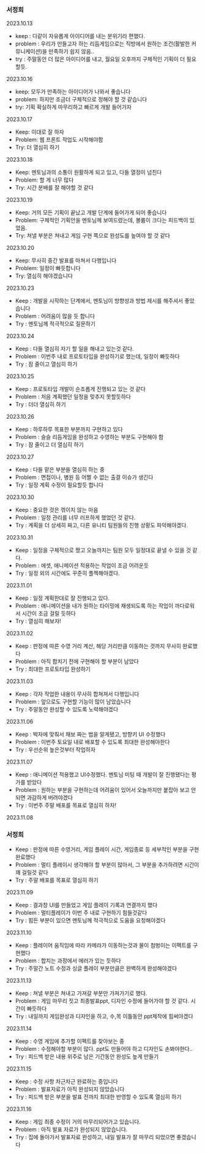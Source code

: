 ### 서정희

2023.10.13

- keep : 다같이 자유롭게 아이디어를 내는 분위기라 편했다.
- problem : 우리가 만들고자 하는 리듬게임으로는 직방에서 원하는 조건(활발한 커뮤니케이션)을 만족하기 쉽지 않음..
- try : 주말동안 더 많은 아이디어를 내고, 월요일 오후까지 구체적인 기획이 더 필요할듯.


2023.10.16

- keep: 모두가 만족하는 아이디어가 나와서 좋습니다
- problem: 하지만 조금더 구체적으로 정해야 할 것 같습니다
- try: 기획 확실하게 마무리하고 빠르게 개발 들어가자


2023.10.17

- Keep: 이대로 잘 하자
- Problem: 웹 프론트 작업도 시작해야함
- Try: 더 열심히 하기


2023.10.18

- Keep: 멘토님과의 소통이 원활하게 되고 있고, 다들 열정이 넘친다
- Problem: 할 게 너무 많다
- Try: 시간 분배를 잘 해야할 것 같다

2023.10.19

- Keep: 거의 모든 기획이 끝났고 개발 단계에 들어가게 되어 좋습니다
- Problem: 구체적인 기획안을 멘토님께 보여드렸는데, 볼륨이 크다는 피드백이 있었음.
- Try: 쳐낼 부분은 쳐내고 게임 구현 쪽으로 완성도를 높여야 할 것 같다


2023.10.20

- Keep: 무사히 중간 발표를 마쳐서 다행입니다
- Problem: 일정이 빠듯합니다
- Try: 열심히 해야겠습니다


2023.10.23

- Keep : 개발을 시작하는 단계에서, 멘토님이 방향성과 방법 제시를 해주셔서 좋았습니다
- Problem : 어려움이 많을 듯 합니다
- Try :  멘토님께 적극적으로 질문하기


2023.10.24

- Keep : 다들 열심히 자기 할 일을 해내고 있는것 같다.
- Problem : 이번주 내로 프로토타입을 완성하기로 했는데, 일정이 빠듯하다
- Try : 잠 줄이고 열심히 하기


2023.10.25

- Keep : 프로토타입 개발이 순조롭게 진행되고 있는 것 같다
- Problem : 처음 계획했던 일정을 맞추지 못할듯하다
- Try :  더더 열심히 하기

2023.10.26

- Keep : 하루하루 목표한 부분까지 구현하고 있다
- Problem : 슬슬 리듬게임을 완성하고 수영하는 부분도 구현해야 함
- Try :  잠 줄이고 더 열심히 하기


2023.10.27

- Keep : 다들 맡은 부분을 열심히 하는 중
- Problem : 면접이나, 병원 등 어쩔 수 없는 출결 이슈가 생긴다
- Try : 일정 계획 수정이 필요할듯 합니다


2023.10.30

- Keep : 중요한 것은 꺾이지 않는 마음
- Problem : 일정 관리를 너무 러프하게 했었던 것 같다.
- Try : 계획을 더 상세히 짜고, 다른 유니티 팀원들의 진행 상황도 파악해야겠다.


2023.10.31

- Keep : 일정을 구체적으로 짰고 오늘까지는 팀원 모두 일정대로 끝낼 수 있을 것 같다.
- Problem : 에셋, 애니메이션 적용하는 작업이 조금 어려운듯
- Try : 일정 외의 시간에도 꾸준히 플젝해야겠다.


2023.11.01

- Keep : 일정 계획한대로 잘 진행되고 있다.
- Problem : 애니메이션을 내가 원하는 타이밍에 재생되도록 하는 작업이 까다로워서 시간이 조금 걸릴 듯하다
- Try : 열심히 해보자!


2023.11.02

- Keep : 판정에 따른 수영 거리 계산, 해당 거리만큼 이동하는 것까지 무사히 완료했다
- Problem : 아직 합치기 전에 구현해야 할 부분이 남았다
- Try : 최대한 프로토타입 완성하기


2023.11.03

- Keep : 각자 작업한 내용이 무사히 합쳐져서 다행입니다
- Problem : 앞으로도 구현할 기능이 많이 남았습니다
- Try : 주말동안 완성할 수 있도록 노력해야겠다


2023.11.06

- Keep : 박자에 맞춰서 채보 짜는 법을 알게됐고, 방향키 UI 수정했다
- Problem : 이번주 토요일 내로 배포할 수 있도록 최대한 완성해야한다
- Try : 우선순위 높은것부터 작업하자

2023.11.07

- Keep : 애니메이션 적용했고 UI수정했다. 멘토님 미팅 때 개발이 잘 진행됐다는 평가를 받았다
- Problem : 원하는 부분을 구현하는데 어려움이 있어서 오늘까지만 붙잡아 보고 안되면 과감하게 버려야겠다
- Try : 이번주 주말 배포를 목표로 열심히 하자!

2023.11.08

### 서정희

- Keep : 판정에 따른 수영거리, 게임 플레이 시간, 게임종료 등 세부적인 부분을 구현완료했다
- Problem : 멀티 플레이시 생각해야 할 부분이 많아서, 그 부분을 추가하려면 시간이 꽤 걸릴것 같다
- Try : 주말 배포를 목표로 열심히 하기


2023.11.09
- Keep : 결과창 UI를 만들었고 게임 플레이 기록과 연결까지 했다
- Problem : 멀티플레이가 이번 주 내로 구현하기 힘들것같다
- Try : 힘든 부분이 있으면 멘토님께 적극적으로 도움을 요청해야겠다


2023.11.10

- Keep : 플레이어 움직임에 따라 카메라가 이동하는것과 물이 첨벙이는 이펙트를 구현했다
- Problem : 합치는 과정에서 에러가 있는 듯하다
- Try : 주말간 노트 수정과 싱글 플레이 부분만큼은 완벽하게 완성해야겠다

2023.11.13

- Keep : 쳐낼 부분은 쳐내고 가져갈 부분만 가져가기로 했다.
- Problem : 게임 마무리 짓고 최종발표ppt, 디자인 수정에 들어가야 할 것 같다. 시간이 빠듯하다
- Try : 내일까지 게임완성과 디자인을 하고, 수,목 이틀동안 ppt제작에 힘써야겠다

2023.11.14

- Keep : 수영 게임에 추가할 이펙트를 찾아보는 중
- Problem : 수정해야할 부분이 많다. ppt도 만들어야 하고 디자인도 손봐야한다..
- Try : 피드백 받은 내용 위주로 남은 기간동안 완성도 높게 만들기

2023.11.15

- Keep : 수정 사항 차근차근 완료하는 중입니다
- Problem : 발표자료가 아직 완성되지 않았습니다
- Try : 피드백 받은 부분을 발표 전까지 최대한 반영할 수 있도록 열심히 하기

2023.11.16

- Keep : 게임 최종 수정이 거의 마무리되어가고 있습니다.
- Problem : 아직 발표 자료가 완성되지 않았습니다.
- Try : 집에 돌아가서 발표자료 완성하고, 내일 발표가 잘 마무리 되었으면 좋겠습니다
